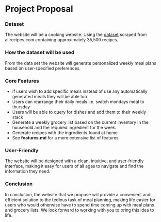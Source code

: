 # Project Proposal 

### Dataset
The website will be a cooking website. Using the [dataset](https://github.com/shaansubbaiah/allrecipes-scraper.git) scraped from allrecipes.com containing approximately 35,500 recipes. 

### How the dataset will be used 
From the data set the website will generate personalized weekly meal plans based on user-specified preferences. 

### Core Features

- If users wish to add specific meals instead of use any automatically generated meals they will be able too 
- Users can rearrange their daily meals i.e. switch mondays meal to thursday 
- Users will be able to query for dishes and add them to their weekly stack
- Generate a weekly grocery list based on the current inventory in the household and the required ingredient for the week. 
- Generate recipes with the ingredients found at home
- See **features.md** for a more extensive list of features

### User-Friendly
The website will be designed with a clean, intuitive, and user-friendly interface, making it easy for users of all ages to navigate and find the information they need.    

### Conclusion  
In conclusion, the website that we propose will provide a convenient and efficient solution to the tedious task of meal planning, making life easier for users who would otherwise have to spend time coming up with meal plans and grocery lists. We look forward to working with you to bring this idea to life.